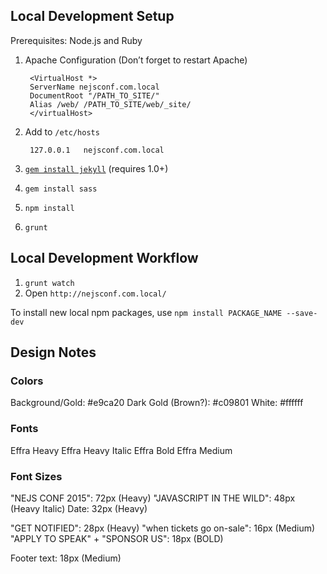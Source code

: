 ## Local Development Setup

Prerequisites: Node.js and Ruby

1. Apache Configuration (Don’t forget to restart Apache)

		<VirtualHost *>
		ServerName nejsconf.com.local
		DocumentRoot "/PATH_TO_SITE/"
		Alias /web/ /PATH_TO_SITE/web/_site/
		</virtualHost>
		
1. Add to `/etc/hosts`

		127.0.0.1	nejsconf.com.local

1. [`gem install jekyll`](http://jekyllrb.com/docs/installation/) (requires 1.0+)
1. `gem install sass`
1. `npm install`
1. `grunt`

## Local Development Workflow

1. `grunt watch`
1. Open `http://nejsconf.com.local/`

To install new local npm packages, use `npm install PACKAGE_NAME --save-dev`

## Design Notes

### Colors

Background/Gold: #e9ca20
Dark Gold (Brown?): #c09801
White: #ffffff

### Fonts

Effra Heavy
Effra Heavy Italic
Effra Bold
Effra Medium

### Font Sizes

"NEJS CONF 2015": 72px (Heavy)
"JAVASCRIPT IN THE WILD": 48px (Heavy Italic)
Date: 32px (Heavy)

"GET NOTIFIED": 28px (Heavy)
"when tickets go on-sale": 16px (Medium)
"APPLY TO SPEAK" + "SPONSOR US": 18px (BOLD)

Footer text: 18px (Medium)